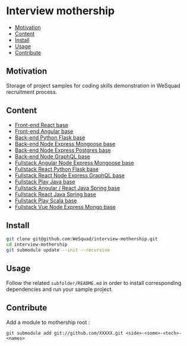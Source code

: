 # Interview mothership

<!-- toc -->

- [Motivation](#motivation)
- [Content](#content)
- [Install](#install)
- [Usage](#usage)
- [Contribute](#contribute)

<!-- tocstop -->

## Motivation

Storage of project samples for coding skills demonstration in WeSquad recruitment process.

## Content

- [Front-end React base](https://github.com/facebook/create-react-app)
- [Front-end Angular base](https://github.com/angular/angular-cli)
- [Back-end Python Flask base](https://github.com/antkahn/flask-api-starter-kit)
- [Back-end Node Express Mongoose base](https://github.com/diegohaz/rest)
- [Back-end Node Express Postgres base](https://github.com/DayOnePl/dos-server)
- [Back-end Node GraphQL base](https://github.com/glennreyes/graphpack)
- [Fullstack Angular Node Express Mongoose base](https://github.com/DavideViolante/Angular-Full-Stack)
- [Fullstack React Python Flask base](https://github.com/dternyak/React-Redux-Flask)
- [Fullstack React Node Express GraphQL base](https://github.com/kriasoft/react-starter-kit)
- [Fullstack Play Java base](https://github.com/playframework/playframework)
- [Fullstack Angular / React Java Spring base](https://github.com/jhipster/generator-jhipster)
- [Fullstack React Java Spring base](https://github.com/pugnascotia/spring-react-boilerplate)
- [Fullstack Play Scala base](https://github.com/playframework/playframework)
- [Fullstack Vue Node Express Mongo base](https://github.com/icebob/vue-express-mongo-boilerplate)

## Install

```sh
git clone git@github.com:WeSquad/interview-mothership.git
cd interview-mothership
git submodule update --init --recursive
```

## Usage

Follow the related `subfolder/README.md` in order to install corresponding dependencies and run your sample project.

## Contribute

Add a module to mothership root :
```
git submodule add git://github.com/XXXXX.git <side>-<some>-<tech>-<names>
```
